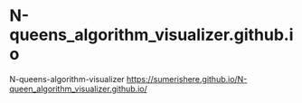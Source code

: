 # N-queens_algorithm_visualizer.github.io
N-queens-algorithm-visualizer
https://sumerishere.github.io/N-queen_algorithm_visualizer.github.io/
